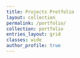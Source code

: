 ```yaml
---
title: Projects Protfolio
layout: collection
permalink: /portfolio/
collection: portfolio
entries_layout: grid
classes: wide
author_profile: true
---
```



